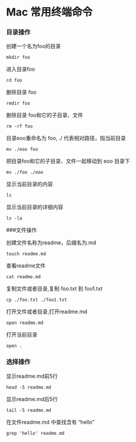 # Mac 常用终端命令

### 目录操作

创建一个名为foo的目录

```
mkdir foo
```



进入目录foo

```
cd foo
```



删除目录 foo

```
rmdir foo
```



删除目录 foo和它的子目录、文件

```
rm -rf foo
```



目录eoo重命名为 foo,  ./ 代表相对路径，指当前目录

```
mv ./eoo foo
```



把目录foo和它的子目录、文件一起移动到 eoo 目录下

```
mv ./foo ./eoo
```



显示当前目录的内容

```
ls
```



显示当前目录的详细内容

```
ls -la
```



###文件操作

创建文件名称为readme，后缀名为.md 

```
touch readme.md
```



查看readme文件

```
cat readme.md
```



复制文件或者目录,复制 foo.txt 到 foo1.txt

```
cp ./foo.txt ./foo1.txt
```



打开文件或者目录,打开readme.md

```
open readme.md
```



打开当前目录

```
open .
```



### 选择操作

显示readme.md前5行

```
head -5 readme.md
```



显示readme.md后5行

```
tail -5 readme.md
```



在文件readme.md 中查找含有 “hello”

```
grep 'hello' readme.md
```

